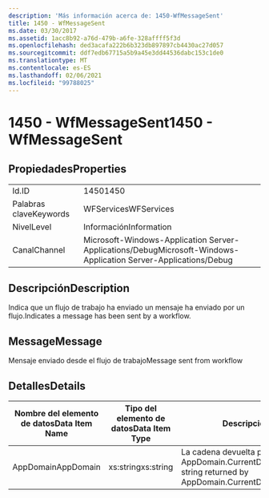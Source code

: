 ```yaml
---
description: 'Más información acerca de: 1450-WfMessageSent'
title: 1450 - WfMessageSent
ms.date: 03/30/2017
ms.assetid: 1acc8b92-a76d-479b-a6fe-328affff5f3d
ms.openlocfilehash: ded3acafa222b6b323db897897cb4430ac27d057
ms.sourcegitcommit: ddf7edb67715a5b9a45e3dd44536dabc153c1de0
ms.translationtype: MT
ms.contentlocale: es-ES
ms.lasthandoff: 02/06/2021
ms.locfileid: "99788025"
---
```

# <a name="1450---wfmessagesent"></a><span data-ttu-id="804f7-103">1450 - WfMessageSent</span><span class="sxs-lookup"><span data-stu-id="804f7-103">1450 - WfMessageSent</span></span>

## <a name="properties"></a><span data-ttu-id="804f7-104">Propiedades</span><span class="sxs-lookup"><span data-stu-id="804f7-104">Properties</span></span>  
  
|||  
|-|-|  
|<span data-ttu-id="804f7-105">Id.</span><span class="sxs-lookup"><span data-stu-id="804f7-105">ID</span></span>|<span data-ttu-id="804f7-106">1450</span><span class="sxs-lookup"><span data-stu-id="804f7-106">1450</span></span>|  
|<span data-ttu-id="804f7-107">Palabras clave</span><span class="sxs-lookup"><span data-stu-id="804f7-107">Keywords</span></span>|<span data-ttu-id="804f7-108">WFServices</span><span class="sxs-lookup"><span data-stu-id="804f7-108">WFServices</span></span>|  
|<span data-ttu-id="804f7-109">Nivel</span><span class="sxs-lookup"><span data-stu-id="804f7-109">Level</span></span>|<span data-ttu-id="804f7-110">Información</span><span class="sxs-lookup"><span data-stu-id="804f7-110">Information</span></span>|  
|<span data-ttu-id="804f7-111">Canal</span><span class="sxs-lookup"><span data-stu-id="804f7-111">Channel</span></span>|<span data-ttu-id="804f7-112">Microsoft-Windows-Application Server-Applications/Debug</span><span class="sxs-lookup"><span data-stu-id="804f7-112">Microsoft-Windows-Application Server-Applications/Debug</span></span>|  
  
## <a name="description"></a><span data-ttu-id="804f7-113">Descripción</span><span class="sxs-lookup"><span data-stu-id="804f7-113">Description</span></span>  

 <span data-ttu-id="804f7-114">Indica que un flujo de trabajo ha enviado un mensaje ha enviado por un flujo.</span><span class="sxs-lookup"><span data-stu-id="804f7-114">Indicates a message has been sent by a workflow.</span></span>  
  
## <a name="message"></a><span data-ttu-id="804f7-115">Message</span><span class="sxs-lookup"><span data-stu-id="804f7-115">Message</span></span>  

 <span data-ttu-id="804f7-116">Mensaje enviado desde el flujo de trabajo</span><span class="sxs-lookup"><span data-stu-id="804f7-116">Message sent from workflow</span></span>  
  
## <a name="details"></a><span data-ttu-id="804f7-117">Detalles</span><span class="sxs-lookup"><span data-stu-id="804f7-117">Details</span></span>  
  
|<span data-ttu-id="804f7-118">Nombre del elemento de datos</span><span class="sxs-lookup"><span data-stu-id="804f7-118">Data Item Name</span></span>|<span data-ttu-id="804f7-119">Tipo del elemento de datos</span><span class="sxs-lookup"><span data-stu-id="804f7-119">Data Item Type</span></span>|<span data-ttu-id="804f7-120">Descripción</span><span class="sxs-lookup"><span data-stu-id="804f7-120">Description</span></span>|  
|--------------------|--------------------|-----------------|  
|<span data-ttu-id="804f7-121">AppDomain</span><span class="sxs-lookup"><span data-stu-id="804f7-121">AppDomain</span></span>|<span data-ttu-id="804f7-122">xs:string</span><span class="sxs-lookup"><span data-stu-id="804f7-122">xs:string</span></span>|<span data-ttu-id="804f7-123">La cadena devuelta por AppDomain.CurrentDomain.FriendlyName.</span><span class="sxs-lookup"><span data-stu-id="804f7-123">The string returned by AppDomain.CurrentDomain.FriendlyName.</span></span>|
